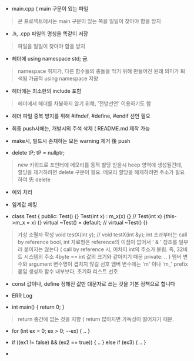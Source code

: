 - main.cpp ( main 구문이 있는 파일
> 큰 프로젝트에서는 main 구문이 있는 쪽을 일일이 찾아야 함을 방지


- .h, .cpp 파일의 명칭을 똑같이 저장
> 파일을 일일이 찾아야 함을 방지


- 헤더에 using namespace std; 금.
> namespace 취지가, 다른 함수들의 충돌을 막기 위해 만들어진 원래 의미가 퇴색됨
> 가급적 using namespace 지양


- 헤더에는 최소한의 include 포함
> 헤더에서 헤더를 차봊하지 않기 위해, '전방선언' 이용하기도 함


- 헤더 파일 중복 방지를 위해 #ifndef, #define, #endif 선언 필요


- 최종 push시에는, 개발시의 주석 삭제 ( README.md 제작 가능


- make시, 빌드시 존재하는 모든 warning 제거 後 push

- delete tP;
  tP = nullptr;
> new 키워드로 포인터에 메모리를 동적 할당 받을시 heep 영역에 생성될건데, 할당을 제거하려면 delete 구문이 필요. 메모리 할당을 해제하려면 주소가 필요하여 先 delete


- 예외 처리


- 임계값 체킹


- class Test {
  public:
      Test() {}
      Test(int x) : m_x(x) {} // Test(int x) {this->m_x = x) {}
      virtual ~Test() = default; // virtual ~Test() {}
> 가상 소멸자 작성
      void testX(int y); // void testX(int &y);
> int 초과부터는 call by reference
> bool, int 자료형은 reference의 이점이 없어서 ' & ' 참조를 일부러 붙이지는 않는다 ( call by reference 시, 어차피 int의 주소가 불림. 즉, 32비트 시스템의 주소  4byte == int 값의 크기와 같아지기 때문
  private:
      ..
  }
> 멤버 변수와 argument 변수명이 겹치지 않길 선호
> 멤버 변수에는 'm' 이나 'm_' prefix 붙임
> 생성자 함수 내부보다, 초기화 리스트 선호


- const 값이나, define 정해진 값만 대문자로 쓰는 것을 기본 정책으로 합니다


- ERR Log


- int main() { return 0; }
> return 중간에 없는 것을 지향 ( return 많아지면 가독성이 떨어지기 때문.


- for (int ex = 0; ex > 0; --ex) {
      ..
  }


- if ((ex1 != false) && (ex2 == true)) {
      ..
  } else if (ex3) {
      ..
  }


- 
